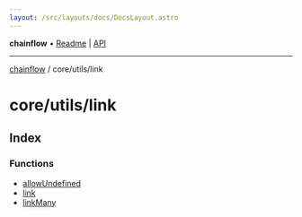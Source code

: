 ```yaml
---
layout: /src/layouts/docs/DocsLayout.astro
---
```


**chainflow** • [Readme](/docs/README) \| [API](/docs/modules)

***

[chainflow](/docs/README) / core/utils/link

# core/utils/link

## Index

### Functions

- [allowUndefined](/docs/core/utils/link/functions/allowUndefined)
- [link](/docs/core/utils/link/functions/link)
- [linkMany](/docs/core/utils/link/functions/linkMany)
